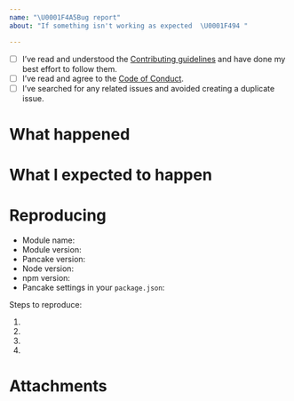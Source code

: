 ```yaml
---
name: "\U0001F4A5Bug report"
about: "If something isn't working as expected  \U0001F494 "

---
```


- [ ] I’ve read and understood the [Contributing guidelines](./CONTRIBUTING.md) and have done my best effort to follow them.
- [ ] I’ve read and agree to the [Code of Conduct](./CODE_OF_CONDUCT.md).
- [ ] I’ve searched for any related issues and avoided creating a duplicate issue.

# What happened

<!--
	What happened that makes you think this is a bug or missing feature?
-->

# What I expected to happen

<!--
	What did you expect to happen. You can skip this section if this is a feature request.
-->


# Reproducing

- Module name:
- Module version:
- Pancake version:
- Node version:
- npm version:
- Pancake settings in your `package.json`:

Steps to reproduce:

1.
2.
3.
4.


# Attachments

<!--
	Screenshots, logs, repo link, CodePen etc
-->
